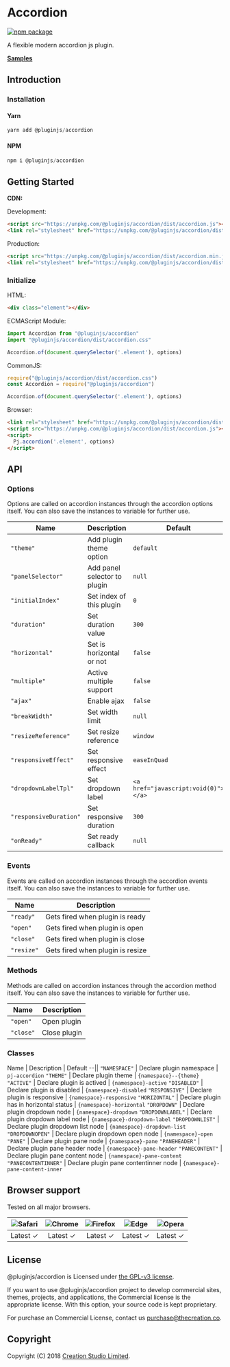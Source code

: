 # Accordion

[![npm package](https://img.shields.io/npm/v/@pluginjs/accordion.svg)](https://www.npmjs.com/package/@pluginjs/accordion)

A flexible modern accordion js plugin.

**[Samples](https://codesandbox.io/s/github/pluginjs/pluginjs/tree/master/modules/accordion/samples)**

## Introduction

### Installation

#### Yarn

```javascript
yarn add @pluginjs/accordion
```

#### NPM

```javascript
npm i @pluginjs/accordion
```

## Getting Started

**CDN:**

Development:

```html
<script src="https://unpkg.com/@pluginjs/accordion/dist/accordion.js"></script>
<link rel="stylesheet" href="https://unpkg.com/@pluginjs/accordion/dist/accordion.css">
```

Production:

```html
<script src="https://unpkg.com/@pluginjs/accordion/dist/accordion.min.js"></script>
<link rel="stylesheet" href="https://unpkg.com/@pluginjs/accordion/dist/accordion.min.css">
```

### Initialize

HTML:

```html
<div class="element"></div>
```

ECMAScript Module:

```javascript
import Accordion from "@pluginjs/accordion"
import "@pluginjs/accordion/dist/accordion.css"

Accordion.of(document.querySelector('.element'), options)
```

CommonJS:

```javascript
require("@pluginjs/accordion/dist/accordion.css")
const Accordion = require("@pluginjs/accordion")

Accordion.of(document.querySelector('.element'), options)
```

Browser:

```html
<link rel="stylesheet" href="https://unpkg.com/@pluginjs/accordion/dist/accordion.css">
<script src="https://unpkg.com/@pluginjs/accordion/dist/accordion.js"></script>
<script>
  Pj.accordion('.element', options)
</script>
```

## API

### Options

Options are called on accordion instances through the accordion options itself.
You can also save the instances to variable for further use.

Name | Description | Default
--|--|--
`"theme"` | Add plugin theme option | `default`
`"panelSelector"` | Add panel selector to plugin | `null`
`"initialIndex"` | Set index of this plugin | `0`
`"duration"` | Set duration value | `300`
`"horizontal"` | Set is horizontal or not | `false`
`"multiple"` | Active multiple support | `false`
`"ajax"` | Enable ajax | `false`
`"breakWidth"` | Set width limit | `null`
`"resizeReference"` | Set resize reference | `window`
`"responsiveEffect"` | Set responsive effect | `easeInQuad`
`"dropdownLabelTpl"` | Set dropdown label | `<a href="javascript:void(0)"></a>`
`"responsiveDuration"` | Set responsive duration | `300`
`"onReady"` | Set ready callback | `null`

### Events

Events are called on accordion instances through the accordion events itself.
You can also save the instances to variable for further use.

Name | Description
--|--
`"ready"` | Gets fired when plugin is ready
`"open"` | Gets fired when plugin is open
`"close"` | Gets fired when plugin is close
`"resize"` | Gets fired when plugin is resize

### Methods

Methods are called on accordion instances through the accordion method itself.
You can also save the instances to variable for further use.

Name | Description
--|--
`"open"` | Open plugin
`"close"` | Close plugin

### Classes

Name | Description | Default
--||
`"NAMESPACE"` | Declare plugin namespace | `pj-accordion`
`"THEME"` | Declare plugin theme | `{namespace}--{theme}`
`"ACTIVE"` | Declare plugin is actived | `{namespace}-active`
`"DISABLED"` | Declare plugin is disabled | `{namespace}-disabled`
`"RESPONSIVE"` | Declare plugin is responsive | `{namespace}-responsive`
`"HORIZONTAL"` | Declare plugin has in horizontal status | `{namespace}-horizontal`
`"DROPDOWN"` | Declare plugin dropdown node | `{namespace}-dropdown`
`"DROPDOWNLABEL"` | Declare plugin dropdown label node | `{namespace}-dropdown-label`
`"DROPDOWNLIST"` | Declare plugin dropdown list node | `{namespace}-dropdown-list`
`"DROPDOWNOPEN"` | Declare plugin dropdown open node | `{namespace}-open`
`"PANE"` | Declare plugin pane node | `{namespace}-pane`
`"PANEHEADER"` | Declare plugin pane header node | `{namespace}-pane-header`
`"PANECONTENT"` | Declare plugin pane content node | `{namespace}-pane-content`
`"PANECONTENTINNER"` | Declare plugin pane contentinner node | `{namespace}-pane-content-inner`

## Browser support

Tested on all major browsers.

| <img src="https://raw.githubusercontent.com/alrra/browser-logos/master/src/safari/safari_32x32.png" alt="Safari"> | <img src="https://raw.githubusercontent.com/alrra/browser-logos/master/src/chrome/chrome_32x32.png" alt="Chrome"> | <img src="https://raw.githubusercontent.com/alrra/browser-logos/master/src/firefox/firefox_32x32.png" alt="Firefox"> | <img src="https://raw.githubusercontent.com/alrra/browser-logos/master/src/edge/edge_32x32.png" alt="Edge"> | <img src="https://raw.githubusercontent.com/alrra/browser-logos/master/src/opera/opera_32x32.png" alt="Opera"> |
|:--:|:--:|:--:|:--:|:--:|
| Latest ✓ | Latest ✓ | Latest ✓ | Latest ✓ | Latest ✓ |

## License

@pluginjs/accordion is Licensed under [the GPL-v3 license](LICENSE).

If you want to use @pluginjs/accordion project to develop commercial sites, themes, projects, and applications, the Commercial license is the appropriate license. With this option, your source code is kept proprietary.

For purchase an Commercial License, contact us purchase@thecreation.co.

## Copyright

Copyright (C) 2018 [Creation Studio Limited](creationstudio.com).